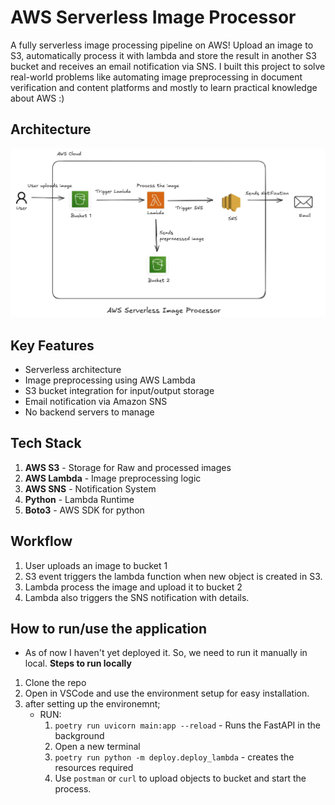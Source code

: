 # AWS Serverless Image Processor

A fully serverless image processing pipeline on AWS! Upload an image to S3, automatically process it with lambda and store the result in another S3 bucket and receives an email notification via SNS. I built this project to solve real-world problems like automating image preprocessing in document verification and content platforms and mostly to learn practical knowledge about AWS :) 

## Architecture 
<img src="assets/Architecture.webp" width="800"/>

## Key Features
- Serverless architecture
- Image preprocessing using AWS Lambda
- S3 bucket integration for input/output storage
- Email notification via Amazon SNS
- No backend servers to manage

## Tech Stack
1. **AWS S3** - Storage for Raw and processed images
2. **AWS Lambda** - Image preprocessing logic
3. **AWS SNS** - Notification System
4. **Python** - Lambda Runtime
5. **Boto3** - AWS SDK for python

## Workflow
1. User uploads an image to bucket 1
2. S3 event triggers the lambda function when new object is created in S3.
3. Lambda process the image and upload it to bucket 2
4. Lambda also triggers the SNS notification with details.

## How to run/use the application
- As of now I haven't yet deployed it. So, we need to run it manually in local. 
**Steps to run locally**
1. Clone the repo 
2. Open in VSCode and use the environment setup for easy installation.
3. after setting up the environemnt;
    - RUN: 
        1. `poetry run uvicorn main:app --reload` - Runs the FastAPI in the background
        2. Open a new terminal
        3. `poetry run python -m deploy.deploy_lambda` - creates the resources required
        4. Use `postman` or `curl` to upload objects to bucket and start the process. 